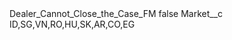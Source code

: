 <?xml version="1.0" encoding="UTF-8"?>
<CustomMetadata xmlns="http://soap.sforce.com/2006/04/metadata" xmlns:xsi="http://www.w3.org/2001/XMLSchema-instance" xmlns:xsd="http://www.w3.org/2001/XMLSchema">
    <label>Dealer_Cannot_Close_the_Case_FM</label>
    <protected>false</protected>
    <values>
        <field>Market__c</field>
        <value xsi:type="xsd:string">ID,SG,VN,RO,HU,SK,AR,CO,EG</value>
    </values>
</CustomMetadata>
